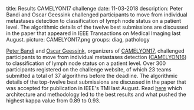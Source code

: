 title: Results CAMELYON17 challenge
date: 11-03-2018
description: Peter Bandi and Oscar Geessink challenged participants to move from individual metastases detection to classification of lymph node status on a patient level. The algorithmic details of the twelve best submissions are discussed in the paper that appeared in IEEE Transactions on Medical Imaging last August.
picture: CAMELYON17.png
groups: diag, pathology

[Peter Bandi](https://www.computationalpathologygroup.eu/members/peter-bandi/) and [Oscar Geessink](https://www.computationalpathologygroup.eu/members/oscar-geessink/), organizers of [CAMELYON17](https://camelyon17.grand-challenge.org/), challenged participants to move from individual metastases detection ([CAMELYON16](https://camelyon16.grand-challenge.org/)) to classification of lymph node status on a patient level. Over 300 participants registered on the challenge website, of which 23 teams submitted a total of 37 algorithms before the deadline. The algorithmic details of the top-twelve best submissions are discussed in the paper that was accepted for publication in IEEE's TMI last August. Read [here](http://diagnijmegen.nl/index.php/Publication?bibkey=Band18) which architecture and methodology led to the best results and what pushed the highest kappa value from 0.89 to 0.93.
